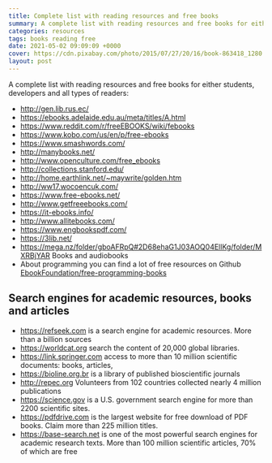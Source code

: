 ```yaml
---
title: Complete list with reading resources and free books
summary: A complete list with reading resources and free books for either students, developers and all types of readers
categories: resources
tags: books reading free
date: 2021-05-02 09:09:09 +0000
cover: https://cdn.pixabay.com/photo/2015/07/27/20/16/book-863418_1280.jpg
layout: post
---
```


A complete list with reading resources and free books for either students, developers and all types of readers:

- <http://gen.lib.rus.ec/>
- <https://ebooks.adelaide.edu.au/meta/titles/A.html>
- <https://www.reddit.com/r/freeEBOOKS/wiki/febooks>
- <https://www.kobo.com/us/en/p/free-ebooks>
- <https://www.smashwords.com/>
- <http://manybooks.net/>
- <http://www.openculture.com/free_ebooks>
- <http://collections.stanford.edu/>
- <http://home.earthlink.net/~maywrite/golden.htm>
- <http://ww17.wocoencuk.com/>
- <https://www.free-ebooks.net/>
- <http://www.getfreeebooks.com/>
- <https://it-ebooks.info/>
- <http://www.allitebooks.com/>
- <https://www.engbookspdf.com/>
- <https://3lib.net/>
- <https://mega.nz/folder/gboAFRpQ#2D68ehaG1J03AOQ04EllKg/folder/MXRBjYAR> Books and audiobooks
- About programming you can find a lot of free resources on Github [EbookFoundation/free-programming-books](https://github.com/EbookFoundation/free-programming-books)

## Search engines for academic resources, books and articles

- <https://refseek.com> is a search engine for academic resources. More than a billion sources
- <https://worldcat.org> search the content of 20,000 global libraries.
- <https://link.springer.com> access to more than 10 million scientific documents: books, articles,
- <https://bioline.org.br> is a library of published bioscientific journals
- <http://repec.org> Volunteers from 102 countries collected nearly 4 million publications
- <https://science.gov> is a U.S. government search engine for more than 2200 scientific sites.
- <https://pdfdrive.com> is the largest website for free download of PDF books. Claim more than 225 million titles.
- <https://base-search.net> is one of the most powerful search engines for academic research texts. More than 100 million scientific articles, 70% of which are free
